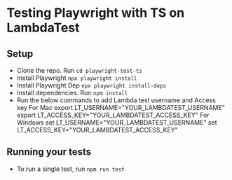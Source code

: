 # Testing Playwright with TS on LambdaTest

## Setup
* Clone the repo. Run `cd playwright-test-ts`
* Install Playwright `npx playwright install`
* Install Playwright Dep `npx playwright install-deps`
* Install dependencies. Run `npm install`
* Run the below commands to add Lambda test username and Access key
  For Mac export LT_USERNAME="YOUR_LAMBDATEST_USERNAME" export LT_ACCESS_KEY="YOUR_LAMBDATEST_ACCESS_KEY"
  For Windows set LT_USERNAME="YOUR_LAMBDATEST_USERNAME" set LT_ACCESS_KEY="YOUR_LAMBDATEST_ACCESS_KEY"

## Running your tests
- To run a single test, run 
  ```npm run test```
